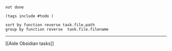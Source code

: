 
````tasks
not done

(tags include #todo ) 

sort by function reverse task.file.path
group by function reverse  task.file.filename 
````

---
[[Aide Obsidian tasks]]